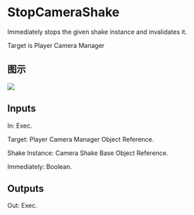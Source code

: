 # StopCameraShake

Immediately stops the given shake instance and invalidates it.

Target is Player Camera Manager

## 图示

![]($-20221218-18143354.png)

## Inputs

In: Exec.

Target: Player Camera Manager Object Reference.

Shake Instance: Camera Shake Base Object Reference.

Immediately: Boolean.  

## Outputs

Out: Exec.

